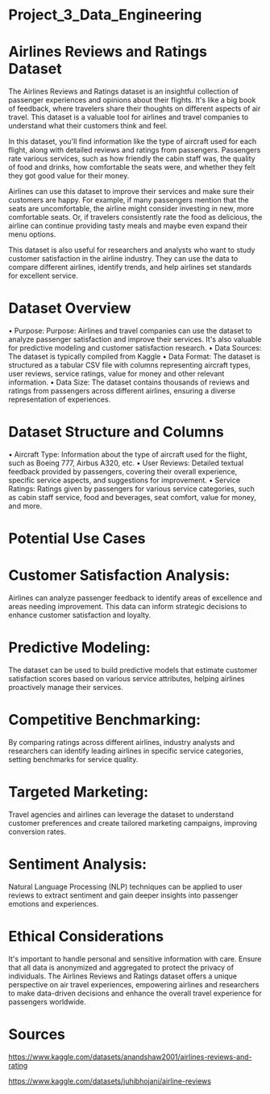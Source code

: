 # Project_3_Data_Engineering
# Airlines Reviews and Ratings Dataset
The Airlines Reviews and Ratings dataset is an insightful collection of passenger experiences and opinions about their flights. It's like a big book of feedback, where travelers share their thoughts on different aspects of air travel. This dataset is a valuable tool for airlines and travel companies to understand what their customers think and feel.

In this dataset, you'll find information like the type of aircraft used for each flight, along with detailed reviews and ratings from passengers. Passengers rate various services, such as how friendly the cabin staff was, the quality of food and drinks, how comfortable the seats were, and whether they felt they got good value for their money.

Airlines can use this dataset to improve their services and make sure their customers are happy. For example, if many passengers mention that the seats are uncomfortable, the airline might consider investing in new, more comfortable seats. Or, if travelers consistently rate the food as delicious, the airline can continue providing tasty meals and maybe even expand their menu options.

This dataset is also useful for researchers and analysts who want to study customer satisfaction in the airline industry. They can use the data to compare different airlines, identify trends, and help airlines set standards for excellent service.
# Dataset Overview
•	Purpose: Purpose: Airlines and travel companies can use the dataset to analyze passenger satisfaction and improve their services. It's also valuable for predictive modeling and customer satisfaction research.
•	Data Sources: The dataset is typically compiled from Kaggle
•	Data Format: The dataset is structured as a tabular CSV file with columns representing aircraft types, user reviews, service ratings, value for money and other relevant information.
•	Data Size: The dataset contains thousands of reviews and ratings from passengers across different airlines, ensuring a diverse representation of experiences.
# Dataset Structure and Columns
•	Aircraft Type: Information about the type of aircraft used for the flight, such as Boeing 777, Airbus A320, etc.
•	User Reviews: Detailed textual feedback provided by passengers, covering their overall experience, specific service aspects, and suggestions for improvement.
•	Service Ratings: Ratings given by passengers for various service categories, such as cabin staff service, food and beverages, seat comfort, value for money, and more.
# Potential Use Cases
# Customer Satisfaction Analysis:
Airlines can analyze passenger feedback to identify areas of excellence and areas needing improvement. This data can inform strategic decisions to enhance customer satisfaction and loyalty.
# Predictive Modeling: 
The dataset can be used to build predictive models that estimate customer satisfaction scores based on various service attributes, helping airlines proactively manage their services.
# Competitive Benchmarking:
By comparing ratings across different airlines, industry analysts and researchers can identify leading airlines in specific service categories, setting benchmarks for service quality.
# Targeted Marketing:
Travel agencies and airlines can leverage the dataset to understand customer preferences and create tailored marketing campaigns, improving conversion rates.
# Sentiment Analysis:
Natural Language Processing (NLP) techniques can be applied to user reviews to extract sentiment and gain deeper insights into passenger emotions and experiences.
# Ethical Considerations
It's important to handle personal and sensitive information with care. Ensure that all data is anonymized and aggregated to protect the privacy of individuals. 
The Airlines Reviews and Ratings dataset offers a unique perspective on air travel experiences, empowering airlines and researchers to make data-driven decisions and enhance the overall travel experience for passengers worldwide.

# Sources
https://www.kaggle.com/datasets/anandshaw2001/airlines-reviews-and-rating

https://www.kaggle.com/datasets/juhibhojani/airline-reviews

 

